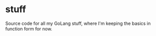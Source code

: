 # stuff
Source code for all my GoLang stuff, where I'm keeping the basics in function form for now.
